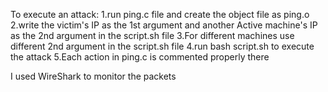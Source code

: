 To execute an attack:
1.run ping.c file and create the object file as ping.o
2.write the victim's IP as the 1st argument and another Active machine's IP as the 2nd argument in the script.sh file
3.For different machines use different 2nd argument in the script.sh file
4.run bash script.sh to execute the attack
5.Each action in ping.c is commented properly there

I used WireShark to monitor the packets
